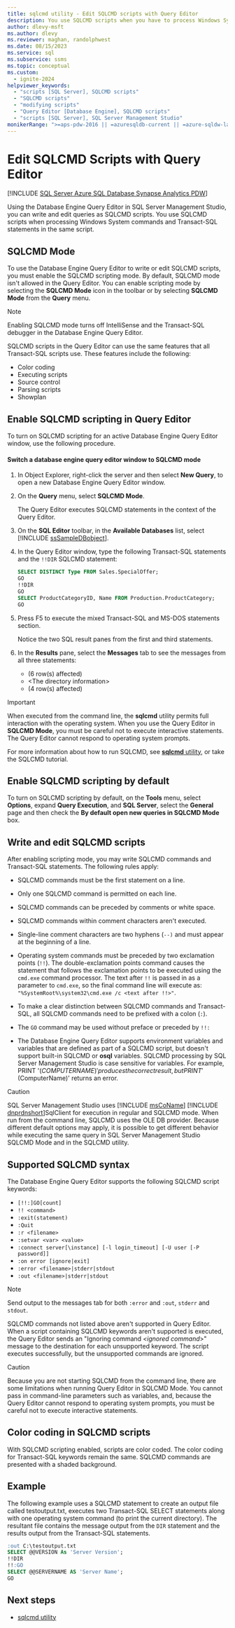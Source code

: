 ```yaml
---
title: sqlcmd utility - Edit SQLCMD scripts with Query Editor
description: You use SQLCMD scripts when you have to process Windows System commands and Transact-SQL statements in the same script. Learn how to write and edit SQLCMD scripts using the Database Engine Query Editor.
author: dlevy-msft
ms.author: dlevy
ms.reviewer: maghan, randolphwest
ms.date: 08/15/2023
ms.service: sql
ms.subservice: ssms
ms.topic: conceptual
ms.custom:
  - ignite-2024
helpviewer_keywords:
  - "scripts [SQL Server], SQLCMD scripts"
  - "SQLCMD scripts"
  - "modifying scripts"
  - "Query Editor [Database Engine], SQLCMD scripts"
  - "scripts [SQL Server], SQL Server Management Studio"
monikerRange: ">=aps-pdw-2016 || =azuresqldb-current || =azure-sqldw-latest || >=sql-server-2016 || >=sql-server-linux-2017 || =azuresqldb-mi-current || =fabric"
---
```

# Edit SQLCMD Scripts with Query Editor

[!INCLUDE [SQL Server Azure SQL Database Synapse Analytics PDW](../../includes/applies-to-version/sql-asdb-asdbmi-asa-pdw.md)]

Using the Database Engine Query Editor in SQL Server Management Studio, you can write and edit queries as SQLCMD scripts. You use SQLCMD scripts when processing Windows System commands and Transact-SQL statements in the same script.

## SQLCMD Mode

To use the Database Engine Query Editor to write or edit SQLCMD scripts, you must enable the SQLCMD scripting mode. By default, SQLCMD mode isn't allowed in the Query Editor. You can enable scripting mode by selecting the **SQLCMD Mode** icon in the toolbar or by selecting **SQLCMD Mode** from the **Query** menu.

> [!NOTE]  
> Enabling SQLCMD mode turns off IntelliSense and the Transact-SQL debugger in the Database Engine Query Editor.

SQLCMD scripts in the Query Editor can use the same features that all Transact-SQL scripts use. These features include the following:

- Color coding
- Executing scripts
- Source control
- Parsing scripts
- Showplan

## Enable SQLCMD scripting in Query Editor

To turn on SQLCMD scripting for an active Database Engine Query Editor window, use the following procedure.

#### Switch a database engine query editor window to SQLCMD mode

1. In Object Explorer, right-click the server and then select **New Query**, to open a new Database Engine Query Editor window.

1. On the **Query** menu, select **SQLCMD Mode**.

     The Query Editor executes SQLCMD statements in the context of the Query Editor.

1. On the **SQL Editor** toolbar, in the **Available Databases** list, select [!INCLUDE [ssSampleDBobject](../../includes/sssampledbobject-md.md)].

1. In the Query Editor window, type the following Transact-SQL statements and the `!!DIR` SQLCMD statement:

   ```sql
   SELECT DISTINCT Type FROM Sales.SpecialOffer;
   GO
   !!DIR
   GO
   SELECT ProductCategoryID, Name FROM Production.ProductCategory;
   GO
   ```

1. Press F5 to execute the mixed Transact-SQL and MS-DOS statements section.

   Notice the two SQL result panes from the first and third statements.

1. In the **Results** pane, select the **Messages** tab to see the messages from all three statements:

   - (6 row(s) affected)
   - \<The directory information>
   - (4 row(s) affected)

> [!IMPORTANT]  
> When executed from the command line, the **sqlcmd** utility permits full interaction with the operating system. When you use the Query Editor in **SQLCMD Mode**, you must be careful not to execute interactive statements. The Query Editor cannot respond to operating system prompts.

For more information about how to run SQLCMD, see [**sqlcmd** utility](sqlcmd-utility.md), or take the SQLCMD tutorial.

## Enable SQLCMD scripting by default

To turn on SQLCMD scripting by default, on the **Tools** menu, select **Options**, expand **Query Execution**, and **SQL Server**, select the **General** page and then check the **By default open new queries in SQLCMD Mode** box.

## Write and edit SQLCMD scripts

After enabling scripting mode, you may write SQLCMD commands and Transact-SQL statements. The following rules apply:

- SQLCMD commands must be the first statement on a line.

- Only one SQLCMD command is permitted on each line.

- SQLCMD commands can be preceded by comments or white space.

- SQLCMD commands within comment characters aren't executed.

- Single-line comment characters are two hyphens (`--)` and must appear at the beginning of a line.

- Operating system commands must be preceded by two exclamation points (`!!`). The double-exclamation points command causes the statement that follows the exclamation points to be executed using the `cmd.exe` command processor. The text after `!!` is passed in as a parameter to `cmd.exe`, so the final command line will execute as: `"%SystemRoot%\system32\cmd.exe /c <text after !!>"`.

- To make a clear distinction between SQLCMD commands and Transact-SQL, all SQLCMD commands need to be prefixed with a colon (`:`).

- The `GO` command may be used without preface or preceded by `!!:`

- The Database Engine Query Editor supports environment variables and variables that are defined as part of a SQLCMD script, but doesn't support built-in SQLCMD or **osql** variables. SQLCMD processing by SQL Server Management Studio is case sensitive for variables. For example, PRINT '$(COMPUTERNAME)' produces the correct result, but PRINT '$(ComputerName)' returns an error.

> [!CAUTION]  
> SQL Server Management Studio uses [!INCLUDE [msCoName](../../includes/msconame-md.md)] [!INCLUDE [dnprdnshort](../../includes/dnprdnshort-md.md)]SqlClient for execution in regular and SQLCMD mode. When run from the command line, SQLCMD uses the OLE DB provider. Because different default options may apply, it is possible to get different behavior while executing the same query in SQL Server Management Studio SQLCMD Mode and in the SQLCMD utility.

## Supported SQLCMD syntax

The Database Engine Query Editor supports the following SQLCMD script keywords:

- `[!!:]GO[count]`
- `!! <command>`
- `:exit(statement)`
- `:Quit`
- `:r <filename>`
- `:setvar <var> <value>`
- `:connect server[\instance] [-l login_timeout] [-U user [-P password]]`
- `:on error [ignore|exit]`
- `:error <filename>|stderr|stdout`
- `:out <filename>|stderr|stdout`

> [!NOTE]  
> Send output to the messages tab for both `:error` and `:out`, `stderr` and `stdout`.

SQLCMD commands not listed above aren't supported in Query Editor. When a script containing SQLCMD keywords aren't supported is executed, the Query Editor sends an "Ignoring command *\<ignored command*>" message to the destination for each unsupported keyword. The script executes successfully, but the unsupported commands are ignored.

> [!CAUTION]  
> Because you are not starting SQLCMD from the command line, there are some limitations when running Query Editor in SQLCMD Mode. You cannot pass in command-line parameters such as variables, and, because the Query Editor cannot respond to operating system prompts, you must be careful not to execute interactive statements.

## Color coding in SQLCMD scripts

With SQLCMD scripting enabled, scripts are color coded. The color coding for Transact-SQL keywords remain the same. SQLCMD commands are presented with a shaded background.

## Example

The following example uses a SQLCMD statement to create an output file called testoutput.txt, executes two Transact-SQL SELECT statements along with one operating system command (to print the current directory). The resultant file contains the message output from the `DIR` statement and the results output from the Transact-SQL statements.

```sql
:out C:\testoutput.txt
SELECT @@VERSION As 'Server Version';
!!DIR
!!:GO
SELECT @@SERVERNAME AS 'Server Name';
GO
```

## Next steps

- [sqlcmd utility](sqlcmd-utility.md)
